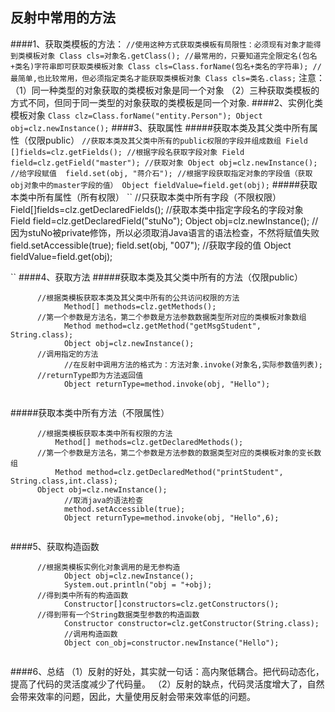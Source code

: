 反射中常用的方法
--------------------
####1、获取类模板的方法：
``
      //使用这种方式获取类模板有局限性：必须现有对象才能得到类模板对象
      Class cls=对象名.getClass();
      //最常用的，只要知道完全限定名(包名+类名)字符串即可获取类模板对象
      Class cls=Class.forName(包名+类名的字符串);
      //最简单,也比较常用，但必须指定类名才能获取类模板对象
      Class cls=类名.class;
``
 注意：
 （1）同一种类型的对象获取的类模板对象是同一个对象
 （2）三种获取类模板的方式不同，但同于同一类型的对象获取的类模板是同一个对象.
####2、实例化类模板对象
``
      Class clz=Class.forName("entity.Person");
      Object obj=clz.newInstance();
``
####3、获取属性
#####获取本类及其父类中所有属性（仅限public）
``
      //获取本类及其父类中所有的public权限的字段并组成数组
      Field []fields=clz.getFields();
      //根据字段名获取字段对象
      Field field=clz.getField("master");
      //获取对象
			Object obj=clz.newInstance();
      //给字段赋值 
			field.set(obj, "蒋介石");
      //根据字段获取指定对象的字段值（获取obj对象中的master字段的值）
			Object fieldValue=field.get(obj);
``
#####获取本类中所有属性（所有权限）
``
      //只获取本类中所有字段（不限权限）
      Field[]fields=clz.getDeclaredFields();
      //获取本类中指定字段名的字段对象
			Field field=clz.getDeclaredField("stuNo");
			Object obj=clz.newInstance();
			//因为stuNo被private修饰，所以必须取消Java语言的语法检查，不然将赋值失败
			field.setAccessible(true);
			field.set(obj, "007");
      //获取字段的值
			Object fieldValue=field.get(obj);

``
####4、获取方法
#####获取本类及其父类中所有的方法（仅限public）
```
      //根据类模板获取本类及其父类中所有的公共访问权限的方法
			Method[] methods=clz.getMethods();
      //第一个参数是方法名，第二个参数是方法参数数据类型所对应的类模板对象数组
			Method method=clz.getMethod("getMsgStudent", String.class);
			Object obj=clz.newInstance();
      //调用指定的方法
			//在反射中调用方法的格式为：方法对象.invoke(对象名,实际参数值列表);
      //returnType即为方法返回值
			Object returnType=method.invoke(obj, "Hello");
			
```
#####获取本类中所有方法（不限属性）
```
      //根据类模板获取本类中所有权限的方法
		  Method[] methods=clz.getDeclaredMethods();
      //第一个参数是方法名，第二个参数是方法参数的数据类型对应的类模板对象的变长数组
		  Method method=clz.getDeclaredMethod("printStudent", String.class,int.class);
      Object obj=clz.newInstance();
			//取消java的语法检查
			method.setAccessible(true);
			Object returnType=method.invoke(obj, "Hello",6);
    
```
####5、获取构造函数
```
      //根据类模板实例化对象调用的是无参构造
			Object obj=clz.newInstance();
			System.out.println("obj = "+obj);
      //得到类中所有的构造函数
			Constructor[]constructors=clz.getConstructors();
      //得到带有一个String数据类型参数的构造函数
			Constructor constructor=clz.getConstructor(String.class);
			//调用构造函数
			Object con_obj=constructor.newInstance("Hello");
      

```

####6、总结
（1）反射的好处，其实就一句话：高内聚低耦合。把代码动态化，提高了代码的灵活度减少了代码量。
（2）反射的缺点，代码灵活度增大了，自然会带来效率的问题，因此，大量使用反射会带来效率低的问题。




























